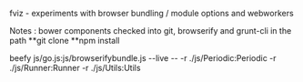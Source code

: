 fviz - experiments with browser bundling / module options and webworkers

Notes : bower components checked into git, browserify and grunt-cli in the path
**git clone
**npm install

beefy js/go.js:js/browserifybundle.js --live -- -r ./js/Periodic:Periodic -r ./js/Runner:Runner -r ./js/Utils:Utils